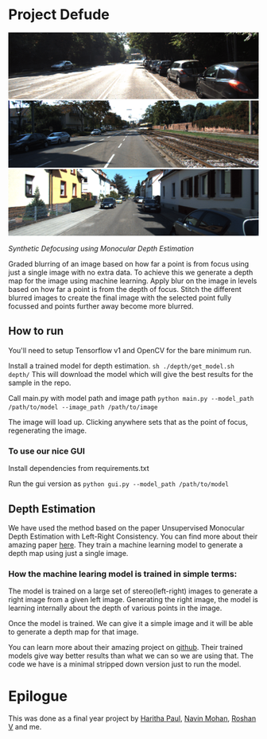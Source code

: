 # Project Defude

<p align="center">
	<img src="screenshot/gifs/defude1.gif" alt="Project Defude">
	<img src="screenshot/gifs/defude2.gif" alt="Project Defude">
	<img src="screenshot/gifs/defude3.gif" alt="Project Defude">
</p>

*Synthetic Defocusing using Monocular Depth Estimation*

Graded blurring of an image based on how far a point is from focus using just a single image with no extra data.
To achieve this we generate a depth map for the image using machine learning.
Apply blur on the image in levels based on how far a point is from the depth of focus.
Stitch the different blurred images to create the final image with the selected point fully focussed and points further away become more blurred.

## How to run
You'll need to setup Tensorflow v1 and OpenCV for the bare minimum run.

Install a trained model for depth estimation.
`sh ./depth/get_model.sh depth/`
This will download the model which will give the best results for the sample in the repo.

Call main.py with model path and image path
`python main.py --model_path /path/to/model --image_path /path/to/image`

The image will load up. Clicking anywhere sets that as the point of focus, regenerating the image.


### To use our nice GUI
Install dependencies from requirements.txt

Run the gui version as
`python gui.py --model_path /path/to/model`


## Depth Estimation
We have used the method based on the paper Unsupervised Monocular Depth Estimation with Left-Right Consistency. You can find more about their amazing paper [here](http://visual.cs.ucl.ac.uk/pubs/monoDepth/).
They train a machine learning model to generate a depth map using just a single image.

### How the machine learing model is trained in simple terms:
The model is trained on a large set of stereo(left-right) images to generate a right image from a given left image.
Generating the right image, the model is learning internally about the depth of various points in the image.

Once the model is trained. We can give it a simple image and it will be able to generate a depth map for that image.

You can learn more about their amazing project on [github](https://github.com/mrharicot/monodepth).
Their trained models give way better results than what we can so we are using that.
The code we have is a minimal stripped down version just to run the model.


# Epilogue
This was done as a final year project by [Haritha Paul](https://github.com/haritha1997), [Navin Mohan](https://github.com/nvnmo), [Roshan V](https://github.com/ros-han) and me.
